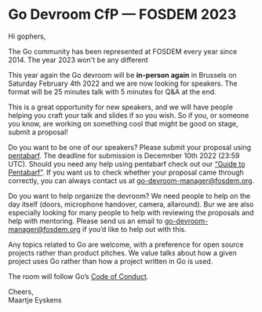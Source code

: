 # Go Devroom CfP — FOSDEM 2023

Hi gophers,

The Go community has been represented at FOSDEM every year since 2014. The year 2023 won't be any different

This year again the Go devroom will be **in-person again** in Brussels on Saturday February 4th 2022 and we are now looking for speakers. The format will be 25 minutes talk with 5 minutes for Q&A at the end.

This is a great opportunity for new speakers, and we will have people helping you craft your talk and slides if so you wish. So if you, or someone you know, are working on something cool that might be good on stage, submit a proposal!

Do you want to be one of our speakers? Please submit your proposal using [pentabarf](https://penta.fosdem.org/event/new). The deadline for submission is Decemnber 10th 2022 (23:59 UTC).
Should you need any help using pentabarf check out our [“Guide to Pentabarf”](https://eyskens.me/beginners-guide-to-pentabarf/).
If you want us to check whether your proposal came through correctly, you can always contact us at [go-devroom-manager@fosdem.org](mailto:go-devroom-manager@fosdem.org).

Do you want to help organize the devroom? We need people to help on the day itself (doors, microphone handover, camera, allaround). Bur we are also especially looking for many people to help with reviewing the proposals and help with mentoring.
Please send us an email to [go-devroom-manager@fosdem.org](mailto:go-devroom-manager@fosdem.org) if you’d like to help out with this.

Any topics related to Go are welcome, with a preference for open source projects rather than product pitches. We value talks about how a given project uses Go rather than how a project written in Go is used.

The room will follow Go’s [Code of Conduct](https://golang.org/conduct).

Cheers,  
Maartje Eyskens
